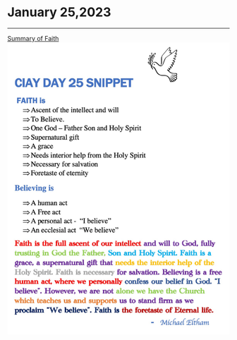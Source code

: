 # January 25,2023
---

[Summary of Faith](https://youtu.be/OOmWHZ4J8Pw)
![Day 25 Snippet](https://github.com/fernal73/CIAY/blob/main/Day25Snippet.jpg?raw=true)
